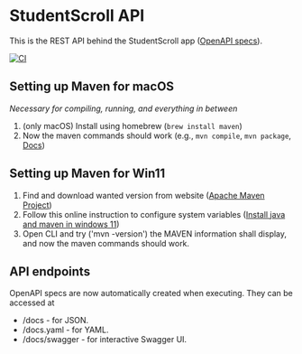 # StudentScroll API

This is the REST API behind the StudentScroll app ([OpenAPI specs](https://studentscroll.net/api/v1/docs/swagger)).

[![CI](https://github.com/Leo-Lem/StudentScrollAPI/actions/workflows/maven.yml/badge.svg)](https://github.com/Leo-Lem/StudentScrollAPI/actions/workflows/maven.yml)

## Setting up Maven for macOS

_Necessary for compiling, running, and everything in between_

1. (only macOS) Install using homebrew (`brew install maven`)
2. Now the maven commands should work (e.g., `mvn compile`, `mvn package`, [Docs](https://maven.apache.org/guides/getting-started/maven-in-five-minutes.html))

## Setting up Maven for Win11

1. Find and download wanted version from website ([Apache Maven Project](https://maven.apache.org/download.cgi))
2. Follow this online instruction to configure system variables ([Install java and maven in windows 11](https://community.jaspersoft.com/blog/install-java-and-maven-windows-11))
3. Open CLI and try ('mvn -version') the MAVEN information shall display, and now the maven commands should work.

## API endpoints

OpenAPI specs are now automatically created when executing. They can be accessed at

- /docs - for JSON.
- /docs.yaml - for YAML.
- /docs/swagger - for interactive Swagger UI.
